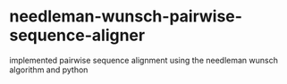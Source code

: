 # needleman-wunsch-pairwise-sequence-aligner
implemented pairwise sequence alignment using the needleman wunsch algorithm and python
